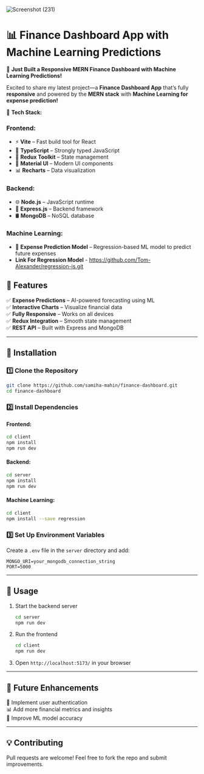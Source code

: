 ![Screenshot (231)](https://github.com/user-attachments/assets/eab63d7b-eecf-4457-b96e-7ac95f0b5bfa)
# 📊 Finance Dashboard App with Machine Learning Predictions  

🚀 **Just Built a Responsive MERN Finance Dashboard with Machine Learning Predictions!**  

Excited to share my latest project—a **Finance Dashboard App** that’s fully **responsive** and powered by the **MERN stack** with **Machine Learning for expense prediction!**  

🔹 **Tech Stack:**  
### Frontend:  
- ⚡ **Vite** – Fast build tool for React  
- 📝 **TypeScript** – Strongly typed JavaScript  
- 🏪 **Redux Toolkit** – State management  
- 🎨 **Material UI** – Modern UI components  
- 📊 **Recharts** – Data visualization  

### Backend:  
- 🌐 **Node.js** – JavaScript runtime  
- 🚀 **Express.js** – Backend framework  
- 🛢 **MongoDB** – NoSQL database  

### Machine Learning:  
- 🤖 **Expense Prediction Model** – Regression-based ML model to predict future expenses
- **Link For Regression Model** - https://github.com/Tom-Alexander/regression-js.git 

## 🎯 Features  
✅ **Expense Predictions** – AI-powered forecasting using ML  
✅ **Interactive Charts** – Visualize financial data  
✅ **Fully Responsive** – Works on all devices  
✅ **Redux Integration** – Smooth state management  
✅ **REST API** – Built with Express and MongoDB  

---

## 🔧 Installation  

### 1️⃣ Clone the Repository  
```bash
git clone https://github.com/samiha-mahin/finance-dashboard.git
cd finance-dashboard
```

### 2️⃣ Install Dependencies  
#### **Frontend:**  
```bash
cd client
npm install
npm run dev
```

#### **Backend:**  
```bash
cd server
npm install
npm run dev
```
#### **Machine Learning:**  
```bash
cd client
npm install --save regression
```
### 3️⃣ Set Up Environment Variables  
Create a `.env` file in the `server` directory and add:  
```env
MONGO_URI=your_mongodb_connection_string
PORT=5000
```

---

## 🚀 Usage  
1. Start the backend server  
   ```bash
   cd server
   npm run dev
   ```
2. Run the frontend  
   ```bash
   cd client
   npm run dev
   ```
3. Open `http://localhost:5173/` in your browser  

---

## 📌 Future Enhancements  
🚀 Implement user authentication  
📊 Add more financial metrics and insights  
🤖 Improve ML model accuracy  

---

## 💡 Contributing  
Pull requests are welcome! Feel free to fork the repo and submit improvements.  



